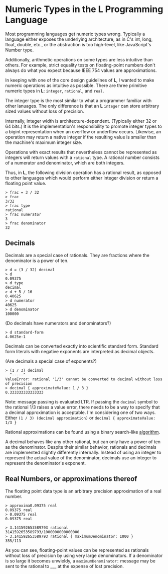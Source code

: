 Numeric Types in the L Programming Language
===========================================

Most programming languages get numeric types wrong.
Typically a language either exposes the underlying architecture,
as in C's int, long, float, double, etc.,
or the abstraction is too high-level, like JavaScript's Number type.

Additionally, arithmetic operations on some types are less intuitive than others.
For example, strict equality tests on floating-point numbers don't always do what you expect because IEEE 754 values are approximations.

In keeping with one of the core design guidelines of __L__,
I wanted to make numeric operations as intuitive as possible.
There are three primitive numeric types in __L__: `integer`, `rational`, and `real`.

The integer type is the most similar to what a programmer familiar with other lanuages.
The only difference is that an __L__ `integer` can store arbitrary sized values without loss of precision.

Internally, integer width is architecture-dependent.
(Typically either 32 or 64 bits.)
It is the implementation's responsibility to promote integer types to a bigint representation when an overflow or underflow occurs.
Likewise, an operation may return a native integer if the resulting value is smaller than the machine's maximum integer size.

Operations with exact results that nevertheless cannot be represented as integers will return values with a `rational` type.
A rational number consists of a numerator and denominator, which are both integers.

Thus, in __L__, the following division operation has a rational result,
as opposed to other languages which would perform either integer division or return a floating point value.

	> frac = 3 / 32
	> frac
	3/32
	> frac type
	rational
	> frac numerator
	3
	> frac denominator
	32


Decimals
--------

Decimals are a special case of rationals.
They are fractions where the denominator is a power of ten.

	> d = (3 / 32) decimal
	> d
	0.09375
	> d type
	decimal
	> d + 5 / 16
	0.40625
	> d numerator
	40625
	> d denominator
	100000

(Do decimals have numerators and denominators?)

	> d standard-form
	4.0625e-1

Decimals can be converted exactly into scientific standard form.
Standard form literals with negative exponents are interpreted as decimal objects.

(Are decimals a special case of exponents?)

	> (1 / 3) decimal
	  ^-----^
	ValueError: rational '1/3' cannot be converted to decimal without loss of precision
	> decimal { approximateValue: 1 / 3 }
	0.333333333333333

Note: message passing is evaluated LTR.
If passing the `decimal` symbol to the rational 1/3 raises a value error,
there needs to be a way to specify that a decimal approximation is acceptable.
I'm considering one of two ways.
Either `(1 / 3) (decimal approximation)` or `decimal { approximateValue: 1/3 }`

Rational approximations can be found using a binary search-like [algorithm](http://www.johndcook.com/blog/2010/10/20/best-rational-approximation/).

A decimal behaves like any other rational, but can only have a power of ten as the denominator.
Despite their similar behavior,
rationals and decimals are implemented slightly differently internally.
Instead of using an integer to represent the actual value of the denominator,
decimals use an integer to represent the denominator's exponent.


Real Numbers, or approximations thereof
---------------------------------------

The floating point data type is an arbitrary precision approximation of a real number.

	> approxima0.09375 real
	0.09375 real
	> 0.09375 real
	0.09375 real
	
	> 3.141592653589793 rational
	3141592653589793/1000000000000000
	> 3.141592653589793 rational { maximumDenominator: 1000 }
	355/113

As you can see, floating-point values can be represented as rationals
without loss of precision by using very large denominators.
If a denominator is so large it becomes unwieldy,
a `maximumDenominator:` message may be sent to the rational
to ___ at the expense of lost precision.
